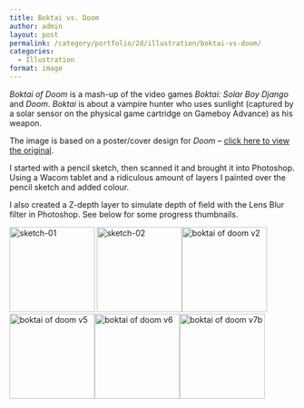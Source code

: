 ```yaml
---
title: Boktai vs. Doom
author: admin
layout: post
permalink: /category/portfolio/2d/illustration/boktai-vs-doom/
categories:
  - Illustration
format: image
---
```

*Boktai of Doom* is a mash-up of the video games *Boktai: Solar Boy Django* and *Doom*. *Boktai* is about a vampire hunter who uses sunlight (captured by a solar sensor on the physical game cartridge on Gameboy Advance) as his weapon.

The image is based on a poster/cover design for *Doom* &#8211; [click here to view the original][1].

I started with a pencil sketch, then scanned it and brought it into Photoshop. Using a Wacom tablet and a ridiculous amount of layers I painted over the pencil sketch and added colour.

I also created a Z-depth layer to simulate depth of field with the Lens Blur filter in Photoshop. See below for some progress thumbnails.

[<img class="alignnone size-thumbnail wp-image-355" alt="sketch-01" src="http://thecrypt.co.nz/wp-content/uploads/2014/04/sketch-01-150x150.jpg" width="150" height="150" />][2] [<img class="alignnone size-thumbnail wp-image-356" alt="sketch-02" src="http://thecrypt.co.nz/wp-content/uploads/2014/04/sketch-02-150x150.jpg" width="150" height="150" />][3][<img src="http://thecrypt.co.nz/wp-content/uploads/2014/04/boktai-of-doom-v2-150x150.jpg" alt="boktai of doom v2" width="150" height="150" class="alignnone size-thumbnail wp-image-358" />][4][<img src="http://thecrypt.co.nz/wp-content/uploads/2014/04/boktai-of-doom-v5-150x150.jpg" alt="boktai of doom v5" width="150" height="150" class="alignnone size-thumbnail wp-image-359" />][5][<img src="http://thecrypt.co.nz/wp-content/uploads/2014/04/boktai-of-doom-v6-150x150.jpg" alt="boktai of doom v6" width="150" height="150" class="alignnone size-thumbnail wp-image-360" />][6][<img src="http://thecrypt.co.nz/wp-content/uploads/2014/04/boktai-of-doom-v7b-150x150.jpg" alt="boktai of doom v7b" width="150" height="150" class="alignnone size-thumbnail wp-image-361" />][7]

 [1]: http://thecrypt.co.nz/wp-content/uploads/2014/02/doom-cover.jpg
 [2]: http://thecrypt.co.nz/wp-content/uploads/2014/04/sketch-01.jpg
 [3]: http://thecrypt.co.nz/wp-content/uploads/2014/04/sketch-02.jpg
 [4]: http://thecrypt.co.nz/wp-content/uploads/2014/04/boktai-of-doom-v2.jpg
 [5]: http://thecrypt.co.nz/wp-content/uploads/2014/04/boktai-of-doom-v5.jpg
 [6]: http://thecrypt.co.nz/wp-content/uploads/2014/04/boktai-of-doom-v6.jpg
 [7]: http://thecrypt.co.nz/wp-content/uploads/2014/04/boktai-of-doom-v7b.jpg